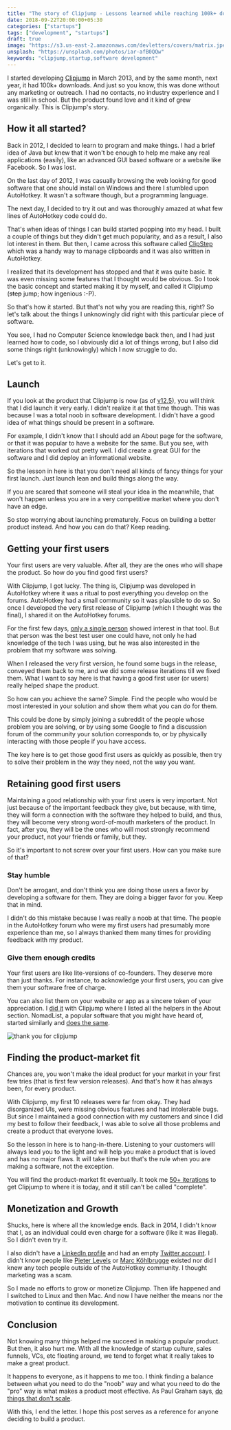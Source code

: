 ```yaml
---
title: "The story of Clipjump - Lessons learned while reaching 100k+ downloads as a 17-yr old"
date: 2018-09-22T20:00:00+05:30
categories: ["startups"]
tags: ["development", "startups"]
draft: true
image: "https://s3.us-east-2.amazonaws.com/devletters/covers/matrix.jpeg"
unsplash: "https://unsplash.com/photos/iar-afB0QQw"
keywords: "clipjump,startup,software development"
---
```


I started developing [Clipjump](http://clipjump.sourceforge.net/) in March 2013, and by the same month, next year, it had 100k+ downloads. And just so you know, this was done without any marketing or outreach. I had no contacts, no industry experience and I was still in school. But the product found love and it kind of grew organically. This is Clipjump's story.


## How it all started?

Back in 2012, I decided to learn to program and make things. I had a brief idea of Java but knew that it won't be enough to help me make any real applications (easily), like an advanced GUI based software or a website like Facebook. So I was lost.

On the last day of 2012, I was casually browsing the web looking for good software that one should install on Windows and there I stumbled upon AutoHotkey. It wasn't a software though, but a programming language.

The next day, I decided to try it out and was thoroughly amazed at what few lines of AutoHotkey code could do.

That's when ideas of things I can build started popping into my head. I built a couple of things but they didn't get much popularity, and as a result, I also lot interest in them. But then, I came across this software called [ClipStep](https://www.dcmembers.com/skrommel/download/clipstep/) which was a handy way to manage clipboards and it was also written in AutoHotkey. 

I realized that its development has stopped and that it was quite basic. It was even missing some features that I thought would be obvious. So I took the basic concept and started making it by myself, and called it Clipjump (<s>step</s> jump; how ingenious :-P).

So that's how it started. But that's not why you are reading this, right? So let's talk about the things I unknowingly did right with this particular piece of software.

You see, I had no Computer Science knowledge back then, and I had just learned how to code, so I obviously did a lot of things wrong, but I also did some things right (unknowingly) which I now struggle to do. 

Let's get to it.


## Launch

If you look at the product that Clipjump is now (as of [v12.5](http://clipjump.sourceforge.net/help.htm)), you will think that I did launch it very early. I didn't realize it at that time though. This was because I was a total noob in software development. I didn't have a good idea of what things should be present in a software.

<!-- because I didn't have any domain knowledge nor did I had a lot of IT experience, so my ideas of what things should be present in a software were very noob-ish. -->

For example, I didn't know that I should add an About page for the software, or that it was popular to have a website for the same. But you see, with iterations that worked out pretty well. I did create a great GUI for the software and I did deploy an informational website. 

So the lesson in here is that you don't need all kinds of fancy things for your first launch. Just launch lean and build things along the way.

If you are scared that someone will steal your idea in the meanwhile, that won't happen unless you are in a very competitive market where you don't have an edge. 

So stop worrying about launching prematurely. Focus on building a better product instead. And how you can do that? Keep reading. 


## Getting your first users

Your first users are very valuable. After all, they are the ones who will shape the product. So how do you find good first users?

With Clipjump, I got lucky. The thing is, Clipjump was developed in AutoHotkey where it was a ritual to post everything you develop on the forums. AutoHotkey had a small community so it was plausible to do so. So once I developed the very first release of Clipjump (which I thought was the final), I shared it on the AutoHotkey forums.

For the first few days, [only a single person](https://autohotkey.com/board/topic/91488-clipjump-the-ultimate-clipboard-manager-updated-091115/?p=577221) showed interest in that tool. But that person was the best test user one could have, not only he had knowledge of the tech I was using, but he was also interested in the problem that my software was solving.

When I released the very first version, he found some bugs in the release, conveyed them back to me, and we did some release iterations till we fixed them. What I want to say here is that having a good first user (or users) really helped shape the product. 

So how can you achieve the same? Simple. Find the people who would be most interested in your solution and show them what you can do for them. 

This could be done by simply joining a subreddit of the people whose problem you are solving, or by using some Google to find a discussion forum of the community your solution corresponds to, or by physically interacting with those people if you have access.

The key here is to get those good first users as quickly as possible, then try to solve their problem in the way they need, not the way you want.


## Retaining good first users

Maintaining a good relationship with your first users is very important. Not just because of the important feedback they give, but because, with time, they will form a connection with the software they helped to build, and thus, they will become very strong word-of-mouth marketers of the product. In fact, after you, they will be the ones who will most strongly recommend your product, not your friends or family, but they.

So it's important to not screw over your first users. How can you make sure of that?

### Stay humble

Don't be arrogant, and don't think you are doing those users a favor by developing a software for them. They are doing a bigger favor for you. Keep that in mind.

I didn't do this mistake because I was really a noob at that time. The people in the AutoHotkey forum who were my first users had presumably more experience than me, so I always thanked them many times for providing feedback with my product.

### Give them enough credits

Your first users are like lite-versions of co-founders. They deserve more than just thanks. For instance, to acknowledge your first users, you can give them your software free of charge.

You can also list them on your website or app as a sincere token of your appreciation. I [did it](http://clipjump.sourceforge.net/contact.html) with Clipjump where I listed all the helpers in the About section. NomadList, a popular software that you might have heard of, started similarly and [does the same](https://nomadlist.com/help).

![thank you for clipjump](https://user-images.githubusercontent.com/4047597/45890248-2243e900-bde0-11e8-930f-a64e4b92bb43.png)

<!-- ![nomad list thank](https://user-images.githubusercontent.com/4047597/45890457-a302e500-bde0-11e8-8e82-7262955f67ac.png) -->


## Finding the product-market fit

Chances are, you won't make the ideal product for your market in your first few tries (that is first few version releases). And that's how it has always been, for every product.

With Clipjump, my first 10 releases were far from okay. They had disorganized UIs, were missing obvious features and had intolerable bugs. But since I maintained a good connection with my customers and since I did my best to follow their feedback, I was able to solve all those problems and create a product that everyone loves.

So the lesson in here is to hang-in-there. Listening to your customers will always lead you to the light and will help you make a product that is loved and has no major flaws. It will take time but that's the rule when you are making a software, not the exception.

You will find the product-market fit eventually. It took me [50+ iterations](http://clipjump.sourceforge.net/changelog.html) to get Clipjump to where it is today, and it still can't be called "complete".


## Monetization and Growth

Shucks, here is where all the knowledge ends. Back in 2014, I didn't know that I, as an individual could even charge for a software (like it was illegal). So I didn't even try it.

I also didn't have a [LinkedIn profile](https://www.linkedin.com/in/aviaryan/) and had an empty [Twitter account](https://twitter.com/aviaryan123). I didn't know people like [Pieter Levels](https://twitter.com/levelsio) or [Marc Köhlbrugge](https://twitter.com/marckohlbrugge) existed nor did I knew any tech people outside of the AutoHotkey community. I thought marketing was a scam.

So I made no efforts to grow or monetize Clipjump. Then life happened and I switched to Linux and then Mac. And now I have neither the means nor the motivation to continue its development.


## Conclusion

Not knowing many things helped me succeed in making a popular product. But then, it also hurt me. With all the knowledge of startup culture, sales funnels, VCs, etc floating around, we tend to forget what it really takes to make a great product.

It happens to everyone, as it happens to me too. I think finding a balance between what you need to do the "noob" way and what you need to do the "pro" way is what makes a product most effective. As Paul Graham says, [do things that don't scale](http://paulgraham.com/ds.html).

With this, I end the letter. I hope this post serves as a reference for anyone deciding to build a product.
